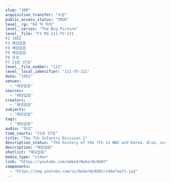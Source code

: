```yaml
---
slug: "300"
acquisition_transfer: "수집"
public_access_status: "TRUE"
level__rg: "R4 빅 픽쳐"
level__series: "The Big Picture"
level__file: "F1 RG 111-TV-221
F2 1952
F3 해당없음
F4 해당없음
F5 해당없음
F6 유성
F7 21분 37초"
level__file_number: "111"
level__local_identifier: "111-TV-221"
date: "1952"
venues: 
  - "해당없음"
sources: 
  - "해당없음"
creators: 
  - "해당없음"
subjects: 
  - "해당없음"
tags: 
  - "해당없음"
audio: "유성"
time_courts: "21분 37초"
title: "The 7th Infantry Division 1"
description_status: "The history of the 7th in WW2 and Korea. Also, occupation duty in Korea right after WW2 by the 7th."
description: "해당없음"
shotlist: "해당없음"
media_type: "video"
link: "https://youtube.com/embed/NwSerQu9dQY"
components: 
  - "https://img.youtube.com/vi/NwSerQu9dQY/sddefault.jpg"
---
```

